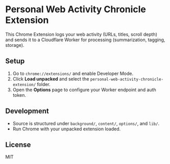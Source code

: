 # Personal Web Activity Chronicle Extension

This Chrome Extension logs your web activity (URLs, titles, scroll depth) and sends it to a Cloudflare Worker for processing (summarization, tagging, storage).

## Setup

1. Go to `chrome://extensions/` and enable Developer Mode.
2. Click **Load unpacked** and select the `personal-web-activity-chronicle-extension/` folder.
3. Open the **Options** page to configure your Worker endpoint and auth token.

## Development

- Source is structured under `background/`, `content/`, `options/`, and `lib/`.
- Run Chrome with your unpacked extension loaded.

## License

MIT
